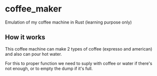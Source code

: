 # coffee_maker
Emulation of my coffee machine in Rust (learning purpose only)

## How it works

This coffee machine can make 2 types of coffee (expresso and american) and also can pour hot water.

For this to proper function we need to suply with coffee or water if there's not enough, or to empty the dump if it's full.
